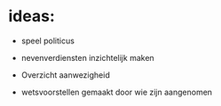 # ideas:

- speel politicus


- nevenverdiensten inzichtelijk maken
- Overzicht aanwezigheid
- wetsvoorstellen gemaakt door wie zijn aangenomen
